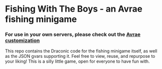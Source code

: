 # Fishing With The Boys - an Avrae fishing minigame
### For use in your own servers, please check out the [Avrae customization](https://avrae.io/dashboard/workshop/63087fb7255ce49468d57ef4)
This repo contains the Draconic code for the fishing minigame itself, as well as the JSON gvars supporting it.
Feel free to view, reuse, and repurpose to your liking! This is a silly little game, open for everyone to have fun with.
